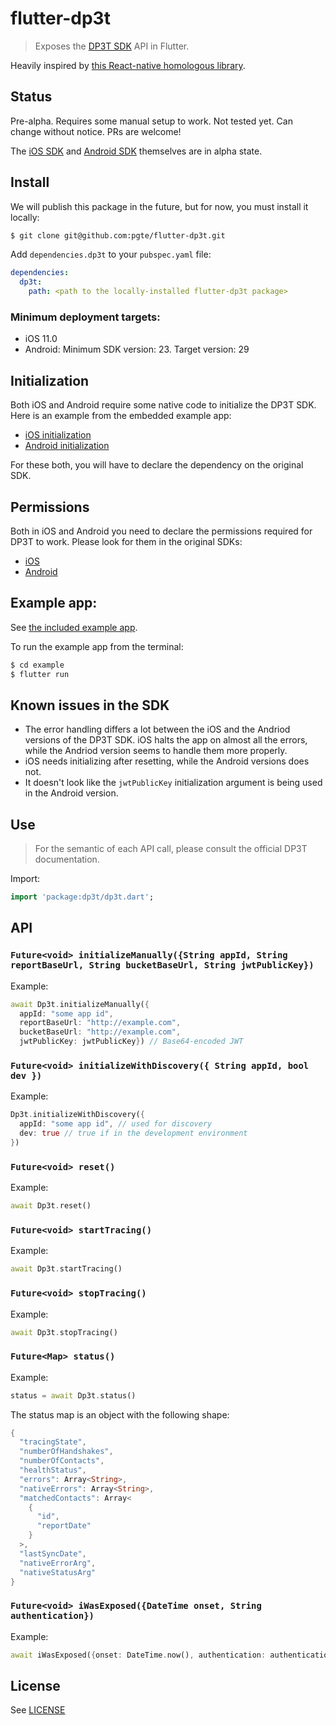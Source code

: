 # flutter-dp3t

> Exposes the [DP3T SDK](https://github.com/DP-3T/dp3t-sdk-ios) API in Flutter.

Heavily inspired by [this React-native homologous library](https://github.com/fmauquie/react-native-dp3t-sdk).

## Status

Pre-alpha. Requires some manual setup to work. Not tested yet. Can change without notice. PRs are welcome!

The [iOS SDK][ios sdk] and [Android SDK][android sdk] themselves are in alpha state.


## Install

We will publish this package in the future, but for now, you must install it locally:

```bash
$ git clone git@github.com:pgte/flutter-dp3t.git
```

Add `dependencies.dp3t` to your `pubspec.yaml` file:

```yaml
dependencies:
  dp3t:
    path: <path to the locally-installed flutter-dp3t package>
```

### Minimum deployment targets:

* iOS 11.0
* Android: Minimum SDK version: 23. Target version: 29


## Initialization

Both iOS and Android require some native code to initialize the DP3T SDK. Here is an example from the embedded example app:

* [iOS initialization](example/ios/Runner/AppDelegate.swift)
* [Android initialization](example/android/app/src/main/kotlin/me/pgte/dp3t_example/MainActivity.kt)

For these both, you will have to declare the dependency on the original SDK.

## Permissions

Both in iOS and Android you need to declare the permissions required for DP3T to work. Please look for them in the original SDKs:

* [iOS][ios sdk]
* [Android][android sdk]

## Example app:

See [the included example app](example).

To run the example app from the terminal:

```bash
$ cd example
$ flutter run
```

## Known issues in the SDK

* The error handling differs a lot between the iOS and the Andriod versions of the DP3T SDK. iOS halts the app on almost all the errors, while the Andriod version seems to handle them more properly.
* iOS needs initializing after resetting, while the Android versions does not.
* It doesn't look like the `jwtPublicKey` initialization argument is being used in the Android version.


## Use

> For the semantic of each API call, please consult the official DP3T documentation.

Import:


```dart
import 'package:dp3t/dp3t.dart';
```

## API


### `Future<void> initializeManually({String appId, String reportBaseUrl, String bucketBaseUrl, String jwtPublicKey})`

Example:

```dart
await Dp3t.initializeManually({
  appId: "some app id",
  reportBaseUrl: "http://example.com",
  bucketBaseUrl: "http://example.com",
  jwtPublicKey: jwtPublicKey}) // Base64-encoded JWT
```

### `Future<void> initializeWithDiscovery({ String appId, bool dev })`

Example:

```dart
Dp3t.initializeWithDiscovery({
  appId: "some app id", // used for discovery
  dev: true // true if in the development environment
})
```


### `Future<void> reset()`

Example:

```dart
await Dp3t.reset()
```


### `Future<void> startTracing()`

Example:

```dart
await Dp3t.startTracing()
```


### `Future<void> stopTracing()`

Example:

```dart
await Dp3t.stopTracing()
```

### `Future<Map> status()`

Example:

```dart
status = await Dp3t.status()
```

The status map is an object with the following shape:

```dart
{
  "tracingState",
  "numberOfHandshakes",
  "numberOfContacts",
  "healthStatus",
  "errors": Array<String>,
  "nativeErrors": Array<String>,
  "matchedContacts": Array<
    {
      "id",
      "reportDate"
    }
  >,
  "lastSyncDate",
  "nativeErrorArg",
  "nativeStatusArg"
}
```

### `Future<void> iWasExposed({DateTime onset, String authentication})`

Example:

```dart
await iWasExposed({onset: DateTime.now(), authentication: authenticationString })
```

## License

See [LICENSE](./LICENSE)

[ios sdk]: https://github.com/DP-3T/dp3t-sdk-ios
[android sdk]: https://github.com/DP-3T/dp3t-sdk-android
